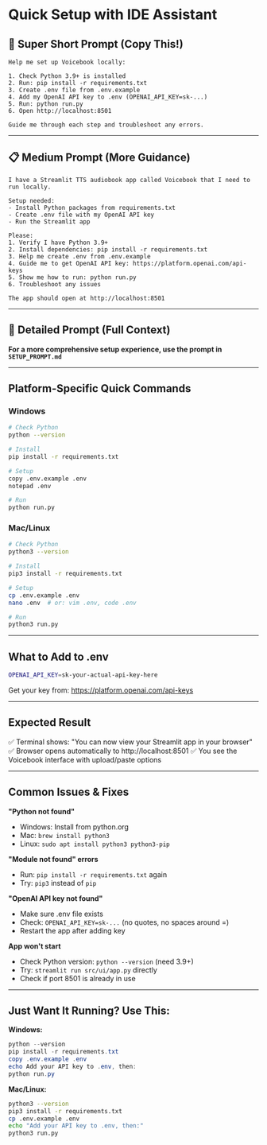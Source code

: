 # Quick Setup with IDE Assistant

## 🚀 Super Short Prompt (Copy This!)

```
Help me set up Voicebook locally:

1. Check Python 3.9+ is installed
2. Run: pip install -r requirements.txt
3. Create .env file from .env.example
4. Add my OpenAI API key to .env (OPENAI_API_KEY=sk-...)
5. Run: python run.py
6. Open http://localhost:8501

Guide me through each step and troubleshoot any errors.
```

---

## 📋 Medium Prompt (More Guidance)

```
I have a Streamlit TTS audiobook app called Voicebook that I need to run locally.

Setup needed:
- Install Python packages from requirements.txt
- Create .env file with my OpenAI API key
- Run the Streamlit app

Please:
1. Verify I have Python 3.9+
2. Install dependencies: pip install -r requirements.txt
3. Help me create .env from .env.example
4. Guide me to get OpenAI API key: https://platform.openai.com/api-keys
5. Show me how to run: python run.py
6. Troubleshoot any issues

The app should open at http://localhost:8501
```

---

## 🔧 Detailed Prompt (Full Context)

**For a more comprehensive setup experience, use the prompt in `SETUP_PROMPT.md`**

---

## Platform-Specific Quick Commands

### Windows
```bash
# Check Python
python --version

# Install
pip install -r requirements.txt

# Setup
copy .env.example .env
notepad .env

# Run
python run.py
```

### Mac/Linux
```bash
# Check Python
python3 --version

# Install
pip3 install -r requirements.txt

# Setup
cp .env.example .env
nano .env  # or: vim .env, code .env

# Run
python3 run.py
```

---

## What to Add to .env

```bash
OPENAI_API_KEY=sk-your-actual-api-key-here
```

Get your key from: https://platform.openai.com/api-keys

---

## Expected Result

✅ Terminal shows: "You can now view your Streamlit app in your browser"
✅ Browser opens automatically to http://localhost:8501
✅ You see the Voicebook interface with upload/paste options

---

## Common Issues & Fixes

**"Python not found"**
- Windows: Install from python.org
- Mac: `brew install python3`
- Linux: `sudo apt install python3 python3-pip`

**"Module not found" errors**
- Run: `pip install -r requirements.txt` again
- Try: `pip3` instead of `pip`

**"OpenAI API key not found"**
- Make sure .env file exists
- Check: `OPENAI_API_KEY=sk-...` (no quotes, no spaces around =)
- Restart the app after adding key

**App won't start**
- Check Python version: `python --version` (need 3.9+)
- Try: `streamlit run src/ui/app.py` directly
- Check if port 8501 is already in use

---

## Just Want It Running? Use This:

**Windows:**
```powershell
python --version
pip install -r requirements.txt
copy .env.example .env
echo Add your API key to .env, then:
python run.py
```

**Mac/Linux:**
```bash
python3 --version
pip3 install -r requirements.txt
cp .env.example .env
echo "Add your API key to .env, then:"
python3 run.py
```
